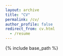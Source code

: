 ```yaml
---
layout: archive
title: "CV"
permalink: /cv/
author_profile: false
redirect_from: cv.html
  - /resume
---
```


{% include base_path %}

 
